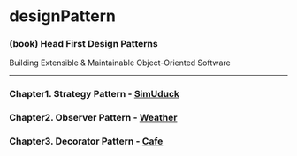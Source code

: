 # designPattern
### (book) Head First Design Patterns
Building Extensible & Maintainable Object-Oriented Software   

---
### Chapter1. Strategy Pattern - [SimUduck](simUduck)
### Chapter2. Observer Pattern - [Weather](weatherStation)
### Chapter3. Decorator Pattern - [Cafe](cafe)


